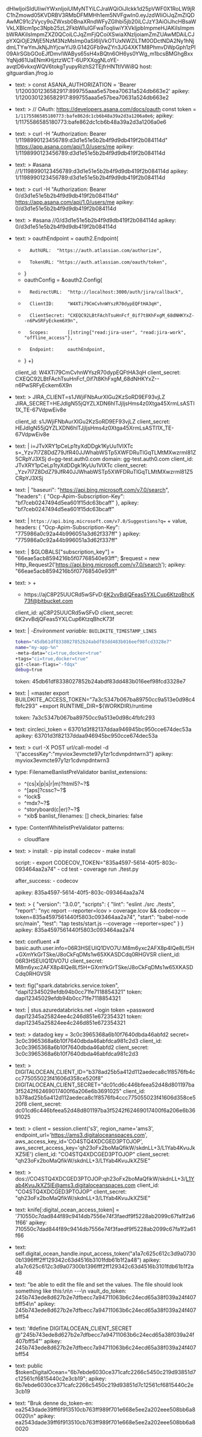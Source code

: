 dHlwIjoiSldUIiwiYWxnIjoiUlMyNTYiLCJraWQiOiJlckk1d25pVWF0X1RoLW9jRC1hZmowd05KVDRBV3RMbDFMMHh1em5NVFgwIn0.eyJzdWIiOiJqZmZlQDAwMC91c2Vycy9oZWxsb0BnaXRndWFyZGlhbi5jb20iLCJzY3AiOiJhcHBsaWVkLXBlcm1pc3Npb25zL2FkbWluIGFwaToqIiwiYXVkIjpbImpmeHJAKiIsImpmbWRAKiIsImpmZXZ0QCoiLCJqZmFjQCoiXSwiaXNzIjoiamZmZUAwMDAiLCJpYXQiOjE2MjE5NzM3NzMsImp0aSI6IjVkOTUxNWZlLTM0ODctNDA2Ny1hNjdmLTYwYmJkNjJhYjcwYiJ9.G142GFb9wZYn3JG4XKTM8PhmvDWpGph1zPl09AIrSGbGOoEJfDmvIWABys65sH4xBQtn6OH6ys0YWg_m1bcsBMGhgBxxYqNjd61UaENmKHjztzWCT-6UPXXqgNLoYE-avqtD6vkxqWQV6tokgTyupyRizhS2TEjfrHNTtIVWi8Q
  host: gitguardian.jfrog.io

- text: >
    const ASANA_AUTHORIZATION = 'Bearer 1/1200301236582917:899755aaa5e57bea70631a524db663e2'
  apikey: 1/1200301236582917:899755aaa5e57bea70631a524db663e2
- text: >
    // OAuth: https://developers.asana.com/docs/oauth
    const token = `1/1175586585180773:bafe862dc1cb6b48a39a2d3a1206a0e6`;
  apikey: 1/1175586585180773:bafe862dc1cb6b48a39a2d3a1206a0e6
- text: >
    curl -H "Authorization: Bearer 1/1198990123456789:d3d1e51e5b2b4f9d9db419f2b084114d" \
    https://app.asana.com/api/1.0/users/me
  apikey: 1/1198990123456789:d3d1e51e5b2b4f9d9db419f2b084114d
- text: >
    #asana
    //1/1198990123456789:d3d1e51e5b2b4f9d9db419f2b084114d
  apikey: 1/1198990123456789:d3d1e51e5b2b4f9d9db419f2b084114d
- text: >
    curl -H "Authorization: Bearer 0/d3d1e51e5b2b4f9d9db419f2b084114d" \
    https://app.asana.com/api/1.0/users/me
  apikey: 0/d3d1e51e5b2b4f9d9db419f2b084114d
- text: >
    #asana
    //0/d3d1e51e5b2b4f9d9db419f2b084114d
  apikey: 0/d3d1e51e5b2b4f9d9db419f2b084114d

- text: >
    oauthEndpoint = oauth2.Endpoint{
    +       AuthURL:  "https://auth.atlassian.com/authorize",
    +       TokenURL: "https://auth.atlassian.com/oauth/token",
    +   }
    +   oauthConfig = &oauth2.Config{
    +       RedirectURL:  "http://localhost:3000/auth/jira/callback",
    +       ClientID:     "W4XTi79CmCvhnWYszR70dypEQFtHA3qH",
    +       ClientSecret: "CXEQC92LBtFAchTsuHnFcf_0if7t8KhFxgM_68dNHKYxZ--n6PwSRFyEckem6X9n",
    +       Scopes:       []string{"read:jira-user", "read:jira-work", "offline_access"},
    +       Endpoint:     oauthEndpoint,
    +   }
    +)

  client_id: W4XTi79CmCvhnWYszR70dypEQFtHA3qH
  client_secret: CXEQC92LBtFAchTsuHnFcf_0if7t8KhFxgM_68dNHKYxZ--n6PwSRFyEckem6X9n

- text: >
    JIRA_CLIENT=s1JWjiFNbAurXIGu2KzSoRD9EF93vjLZ
    JIRA_SECRET=HEJdIgN55jQYZLXDN6hlTJjIjsHms4z0Xtga45XrmLsASTI1X_TE-67VdpwEiv8e

  client_id: s1JWjiFNbAurXIGu2KzSoRD9EF93vjLZ
  client_secret: HEJdIgN55jQYZLXDN6hlTJjIjsHms4z0Xtga45XrmLsASTI1X_TE-67VdpwEiv8e

- text: |
    i=JTvXRY1pCeLp1tyXdDDgk1KyUu1VIXTc
    s=_Yzv7l7Z8DdZ79JfR40JJWhabWSTp5XWFDRuTlGqTLMtMXwzrml81Z5CRpYJ3XSj
    d=gg-test.auth0.com
  domain: gg-test.auth0.com
  client_id: JTvXRY1pCeLp1tyXdDDgk1KyUu1VIXTc
  client_secret: _Yzv7l7Z8DdZ79JfR40JJWhabWSTp5XWFDRuTlGqTLMtMXwzrml81Z5CRpYJ3XSj

- text: |
    "baseuri": "https://api.bing.microsoft.com/v7.0/search",
    "headers": { "Ocp-Apim-Subscription-Key": "bf7ceb0247494d5ea601f15dc63bcaff" },
  apikey: "bf7ceb0247494d5ea601f15dc63bcaff"
- text: |
    `https://api.bing.microsoft.com/v7.0/Suggestions?q=` + value,
    headers: { "Ocp-Apim-Subscription-Key": "775986a0c92a44b996051a3d62f337ff" }
  apikey: "775986a0c92a44b996051a3d62f337ff"
- text: |
    $GLOBALS["subscription_key"] = "66eae5acb8594216b5f07768540e93ff";
    $request = new Http_Request2('https://api.bing.microsoft.com/v7.0/search');
  apikey: "66eae5acb8594216b5f07768540e93ff"

- text: >
    +
    + https://ajC8P25UUCRd5wSFvD:6K2vvBdjQFeas5YXLCup6KtzqBhcK73f@bitbucket.com

  client_id: ajC8P25UUCRd5wSFvD
  client_secret: 6K2vvBdjQFeas5YXLCup6KtzqBhcK73f

- text: |
    -_Environment variable:_ `BUILDKITE_TIMESTAMP_LINES`
     ```sh
     token="45db61df8338027852b24abdf83dd483b016eef98fcd3328e7"
     name="my-app-%n"
    -meta-data="ci=true,docker=true"
    +tags="ci=true,docker=true"
     git-clean-flags="-fdqx"
     debug=true
     ```

  token: 45db61df8338027852b24abdf83dd483b016eef98fcd3328e7

- text: |
    =master
     export BUILDKITE_ACCESS_TOKEN="7a3c5347b067ba89750cc9a513e0d98c4fbfc293"
    +export RUNTIME_DIR=${WORKDIR}/runtime

  token: 7a3c5347b067ba89750cc9a513e0d98c4fbfc293

- text: circleci_token = 63701d3f82137ddaa946945bc950cce674dec53a
  apikey: 63701d3f82137ddaa946945bc950cce674dec53a

- text: >
    curl -X POST url/call-model -d '{"accessKey":"myviox3evmcte97y1zr1cdvnpdntwrn3"}
  apikey: myviox3evmcte97y1zr1cdvnpdntwrn3

- type: FilenameBanlistPreValidator
  banlist_extensions:
  - ^(cs|x|p|s|r|m)?html5?~?$
  - ^[aps]?cssc?~?$
  - ^lock$
  - ^mdx?~?$
  - ^storyboard(c|er)?~?$
  - ^xib$
  banlist_filenames: []
  check_binaries: false
- type: ContentWhitelistPreValidator
  patterns:
  - cloudflare

- text: >
    install:
      - pip install codecov
      - make install

    script:
      - export CODECOV_TOKEN="835a4597-5614-40f5-803c-093464aa2a74"
      - cd test
      - coverage run ./test.py

    after_success:
      - codecov

  apikey: 835a4597-5614-40f5-803c-093464aa2a74
- text: >
    {
      "version": "3.0.0",
      "scripts": {
        "lint": "eslint ./src ./tests",
        "report": "nyc report --reporter=lcov > coverage.lcov && codecov --token=835a4597561440f5803c093464aa2a74",
        "start": "babel-node src/main",
        "test": "tap tests/start.js --coverage --reporter=spec"
      }
    }
  apikey: 835a4597561440f5803c093464aa2a74

- text: confluent
    +# basic.auth.user.info=06R3HSEUIQ1DVO7U:M8m6yxc2AFX8p4IQe8Lf5H+GXmYkGrTSke/J8oCkFqDMs1w65XKASDCdq0RHGVSR
  client_id: 06R3HSEUIQ1DVO7U
  client_secret: M8m6yxc2AFX8p4IQe8Lf5H+GXmYkGrTSke/J8oCkFqDMs1w65XKASDCdq0RHGVSR

- text: fig("spark.databricks.service.token", "dapi12345029efdb94b0cc71fe7118854321"
  token: dapi12345029efdb94b0cc71fe7118854321

- text: |
    stus.azuredatabricks.net
    +login token
    +password dapi12345a25824ee4c246d851e672354321
  token: dapi12345a25824ee4c246d851e672354321

- text: >
    datadog
    key = 3c0c3965368a6b10f7640dbda46abfd2
    secret= 3c0c3965368a6b10f7640dbda46abfdca981c2d3
  client_id: 3c0c3965368a6b10f7640dbda46abfd2
  client_secret: 3c0c3965368a6b10f7640dbda46abfdca981c2d3

- text: >
    DIGITALOCEAN_CLIENT_ID="b378ad25b5a412d112aedeca8c1f8576fb4ccc775055023f41606d358ce520f8"
    DIGITALOCEAN_CLIENT_SECRET="dc01cd6c446bfeea52d48d801197ba3f5242f62469017400f6a206e6b3691025"
  client_id: b378ad25b5a412d112aedeca8c1f8576fb4ccc775055023f41606d358ce520f8
  client_secret: dc01cd6c446bfeea52d48d801197ba3f5242f62469017400f6a206e6b3691025

- text: >
    client = session.client('s3',
                      region_name='ams3',
                      endpoint_url='https://ams3.digitaloceanspaces.com',
                      aws_access_key_id='CO4STQ4XDCGED3PTOJOP',
                      aws_secret_access_key='qh23oFx2boMaQfikW/skdnLL+3/L1Yab4KvuJkXZ5lE')
  client_id: "CO4STQ4XDCGED3PTOJOP"
  client_secret: "qh23oFx2boMaQfikW/skdnLL+3/L1Yab4KvuJkXZ5lE"

- text: >
    dos://CO4STQ4XDCGED3PTOJOP:qh23oFx2boMaQfikW/skdnLL+3/L1Yab4KvuJkXZ5lE@ams3.digitaloceanspaces.com
  client_id: "CO4STQ4XDCGED3PTOJOP"
  client_secret: "qh23oFx2boMaQfikW/skdnLL+3/L1Yab4KvuJkXZ5lE"

- text: knife[:digital_ocean_access_token]  = '710550c7dad844f89c9414db7556e74f3faedf9f5228ab2099c67fa1f2a61f66'
  apikey: 710550c7dad844f89c9414db7556e74f3faedf9f5228ab2099c67fa1f2a61f66
- text: self.digital_ocean_handle.input_access_token("a1a7c625c612c3d9a07300b1396fff2ff129342c63d4516b3101fdb61b1f2a48")
  apikey: a1a7c625c612c3d9a07300b1396fff2ff129342c63d4516b3101fdb61b1f2a48
- text: "be able to edit the file and set the values. The file should look something like this:\n\n    ---\n vault_do_token: 245b743ede8d627b2e7dfbecc7a94711063b6c24ecd65a38f039a24f407bff54\n"
  apikey: 245b743ede8d627b2e7dfbecc7a94711063b6c24ecd65a38f039a24f407bff54
- text: '#define DIGITALOCEAN_CLIENT_SECRET @"245b743ede8d627b2e7dfbecc7a94711063b6c24ecd65a38f039a24f407bff54"'
  apikey: 245b743ede8d627b2e7dfbecc7a94711063b6c24ecd65a38f039a24f407bff54
- text: public $tokenDigitalOcean="6b7ebde6030ce371cafc2266c5450c219d93851d7c12561cf6815440c2e3cb19";
  apikey: 6b7ebde6030ce371cafc2266c5450c219d93851d7c12561cf6815440c2e3cb19
- text: "Bruk denne do_token-en: ea2543dade39ff6f913510cb763ff989f701e668e5ee2a202eee508bb6a80020\n"
  apikey: ea2543dade39ff6f913510cb763ff989f701e668e5ee2a202eee508bb6a80020

